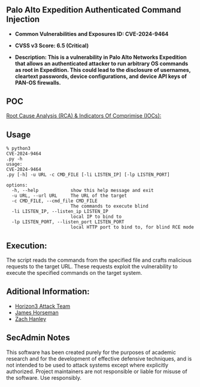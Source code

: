 #
<h2>Palo Alto Expedition Authenticated Command Injection</h2>

- <b>Common Vulnerabilities and Exposures ID: CVE-2024-9464</b>

- <b>CVSS v3 Score: 6.5 (Critical)</b>
  
- <b>Description: This is a vulnerability in Palo Alto Networks Expedition that allows an authenticated attacker to run arbitrary OS commands as root in Expedition. This could lead to the disclosure of usernames, cleartext passwords, device configurations, and device API keys of PAN-OS firewalls. </b>

## POC
[Root Cause Analysis (RCA) & Indicators Of Comprimise (IOCs):](https://www.horizon3.ai/attack-research/palo-alto-expedition-from-n-day-to-full-compromise/)

## Usage
```
% python3 
CVE-2024-9464
.py -h
usage: 
CVE-2024-9464
.py [-h] -u URL -c CMD_FILE [-li LISTEN_IP] [-lp LISTEN_PORT]

options:
  -h, --help            show this help message and exit
  -u URL, --url URL     The URL of the target
  -c CMD_FILE, --cmd_file CMD_FILE
                        The commands to execute blind
  -li LISTEN_IP, --listen_ip LISTEN_IP
                        local IP to bind to
  -lp LISTEN_PORT, --listen_port LISTEN_PORT
                        local HTTP port to bind to, for blind RCE mode
```
## Execution:
The script reads the commands from the specified file and crafts malicious requests to the target URL. These requests exploit the vulnerability to execute the specified commands on the target system.

## Aditional Information:
*  [Horizon3 Attack Team](https://twitter.com/Horizon3Attack)
*  [James Horseman](https://twitter.com/JamesHorseman2)
*  [Zach Hanley](https://twitter.com/hacks_zach)

## SecAdmin Notes
This software has been created purely for the purposes of academic research and for the development of effective defensive techniques, and is not intended to be used to attack systems except where explicitly authorized. Project maintainers are not responsible or liable for misuse of the software. Use responsibly.


